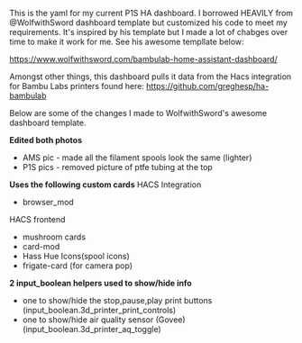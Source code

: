 This is the yaml for my current P1S HA dashboard.
I borrowed HEAVILY from @WolfwithSword dashboard template but customized his code to meet my requirements. 
It's inspired by his template but I made a lot of chabges over time to make it work for me. See his awesome templlate below:

https://www.wolfwithsword.com/bambulab-home-assistant-dashboard/

Amongst other things, this dashboard pulls it data from the Hacs integration for Bambu Labs printers found here:
https://github.com/greghesp/ha-bambulab


Below are some of the changes I made to WolfwithSword's awesome dashboard template.

**Edited both photos**
- AMS pic - made all the filament spools look the same (lighter)
- P1S pics - removed picture of ptfe tubing at the top

**Uses the following custom cards**
HACS Integration
- browser_mod
  
HACS frontend
- mushroom cards
-	card-mod
-	Hass Hue Icons(spool icons)
-	frigate-card (for camera pop)

**2 input_boolean helpers used to show/hide info**
-	one to show/hide the stop,pause,play print buttons (input_boolean.3d_printer_print_controls)
-	one to show/hide air quality sensor (Govee) (input_boolean.3d_printer_aq_toggle)

